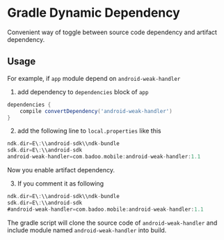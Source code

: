 Gradle Dynamic Dependency
=========================

Convenient way of toggle between source code dependency and artifact dependency.

Usage
-----
For example, if `app` module depend on `android-weak-handler`

1. add dependency to `dependencies` block of `app`
```groovy
dependencies {
	compile convertDependency('android-weak-handler')
}
```

2. add the following line to `local.properties` like this
```groovy
ndk.dir=E\:\\android-sdk\\ndk-bundle
sdk.dir=E\:\\android-sdk
android-weak-handler=com.badoo.mobile:android-weak-handler:1.1
```
Now you enable artifact dependency.
 
3. If you comment it as following 
```groovy
ndk.dir=E\:\\android-sdk\\ndk-bundle
sdk.dir=E\:\\android-sdk
#android-weak-handler=com.badoo.mobile:android-weak-handler:1.1
```
The gradle script will clone the source code of `android-weak-handler` and include module named `android-weak-handler` into build.